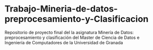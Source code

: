 # Trabajo-Mineria-de-datos-preprocesamiento-y-Clasificacion
Repositorio de proyecto final del la asignatura Minería de Datos: preprocesamiento y clasificación del Master de Ciencia de Datos e Ingeniería de Computadores de la Universidad de Granada
